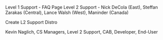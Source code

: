 Level 1 Support - FAQ Page
Level 2 Support - Nick DeCola (East), Steffan Zarakas (Central), Lance Walsh (West), Maninder (Canada)

Create L2 Support Distro

Kevin Naglich, CS Managers, Level 2 Support, CAB, Developer, End-User